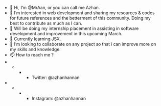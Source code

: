 - 👋 Hi, I’m @MrAan, or you can call me Azhan.
- 👀 I’m interested in web development and sharing my resources & codes for future references and the betterment of this community. Doing my best to contribute as much as I can. 
- 👀 Will be doing my internship placement in assisting in software development and improvement in this upcoming March. 
- 🌱 Currently learning JSX. 
- 💞️ I’m looking to collaborate on any project so that i can improve more on my skills and knowledge.
- 📫 How to reach me ?
- - - - Twitter: @azhanhannan
- - - - Instagram: @azhanhannan
<!---
MrAan/MrAan is a ✨ special ✨ repository because its `README.md` (this file) appears on your GitHub profile.
You can click the Preview link to take a look at your changes.
--->
